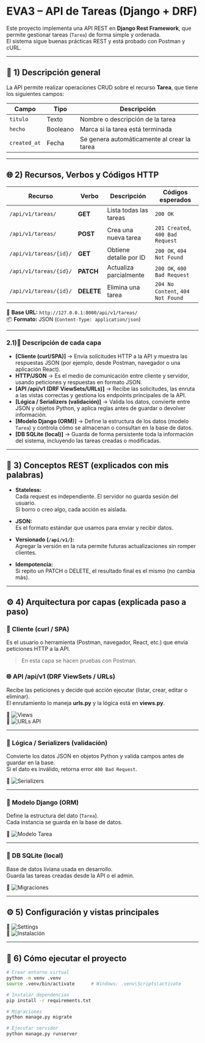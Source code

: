 # EVA3 – API de Tareas (Django + DRF)

Este proyecto implementa una API REST en **Django Rest Framework**, que permite gestionar tareas (`Tarea`) de forma simple y ordenada.  
El sistema sigue buenas prácticas REST y está probado con Postman y cURL.

---

## 🧩 1) Descripción general

La API permite realizar operaciones CRUD sobre el recurso **Tarea**, que tiene los siguientes campos:

| Campo | Tipo | Descripción |
|--------|------|-------------|
| `titulo` | Texto | Nombre o descripción de la tarea |
| `hecho` | Booleano | Marca si la tarea está terminada |
| `created_at` | Fecha | Se genera automáticamente al crear la tarea |

---

## 🌐 2) Recursos, Verbos y Códigos HTTP

| Recurso | Verbo | Descripción | Códigos esperados |
|----------|--------|-------------|------------------|
| `/api/v1/tareas/` | **GET** | Lista todas las tareas | `200 OK` |
| `/api/v1/tareas/` | **POST** | Crea una nueva tarea | `201 Created`, `400 Bad Request` |
| `/api/v1/tareas/{id}/` | **GET** | Obtiene detalle por ID | `200 OK`, `404 Not Found` |
| `/api/v1/tareas/{id}/` | **PATCH** | Actualiza parcialmente | `200 OK`, `400 Bad Request` |
| `/api/v1/tareas/{id}/` | **DELETE** | Elimina una tarea | `204 No Content`, `404 Not Found` |

📍 **Base URL:** `http://127.0.0.1:8000/api/v1/tareas/`  
📦 **Formato:** JSON (`Content-Type: application/json`)

---
### 2.1)🧱 Descripción de cada capa

- **[Cliente (curl/SPA)]** → Envía solicitudes HTTP a la API y muestra las respuestas JSON (por ejemplo, desde Postman, navegador o una aplicación React).  
- **HTTP/JSON** → Es el medio de comunicación entre cliente y servidor, usando peticiones y respuestas en formato JSON.  
- **[API /api/v1 (DRF ViewSets/URLs)]** → Recibe las solicitudes, las enruta a las vistas correctas y gestiona los endpoints principales de la API.  
- **[Lógica / Serializers (validación)]** → Valida los datos, convierte entre JSON y objetos Python, y aplica reglas antes de guardar o devolver información.  
- **[Modelo Django (ORM)]** → Define la estructura de los datos (modelo `Tarea`) y controla cómo se almacenan o consultan en la base de datos.  
- **[DB SQLite (local)]** → Guarda de forma persistente toda la información del sistema, incluyendo las tareas creadas o modificadas.
---

## 🧠 3) Conceptos REST (explicados con mis palabras)

- **Stateless:**  
  Cada request es independiente. El servidor no guarda sesión del usuario.  
  Si borro o creo algo, cada acción es aislada.

- **JSON:**  
  Es el formato estándar que usamos para enviar y recibir datos.

- **Versionado (`/api/v1/`):**  
  Agregar la versión en la ruta permite futuras actualizaciones sin romper clientes.

- **Idempotencia:**  
  Si repito un PATCH o DELETE, el resultado final es el mismo (no cambia más).

---

## ⚙️ 4) Arquitectura por capas (explicada paso a paso)


### 🧍 Cliente (curl / SPA)
Es el usuario o herramienta (Postman, navegador, React, etc.) que envía peticiones HTTP a la API.
> En esta capa se hacen pruebas con Postman.

### 🌐 API /api/v1 (DRF ViewSets / URLs)
Recibe las peticiones y decide qué acción ejecutar (listar, crear, editar o eliminar).  
El enrutamiento lo maneja **urls.py** y la lógica está en **views.py**.

📸 ![Views](capturas/views.png)  
📸 ![URLs API](capturas/urls_eva3.png)

---

### 🧩 Lógica / Serializers (validación)
Convierte los datos JSON en objetos Python y valida campos antes de guardar en la base.  
Si el dato es inválido, retorna error `400 Bad Request`.

📸 ![Serializers](capturas/serializers.png)

---

### 🧱 Modelo Django (ORM)
Define la estructura del dato (`Tarea`).  
Cada instancia se guarda en la base de datos.

📸 ![Modelo Tarea](capturas/models.png)

---

### 💾 DB SQLite (local)
Base de datos liviana usada en desarrollo.  
Guarda las tareas creadas desde la API o el admin.

📸 ![Migraciones](capturas/migraciones.png)

---

## ⚙️ 5) Configuración y vistas principales

📸 ![Settings](capturas/settings.png)  
📸 ![Instalación](capturas/instalacion.png)

---

## 🧩 6) Cómo ejecutar el proyecto

```bash
# Crear entorno virtual
python -m venv .venv
source .venv/bin/activate      # Windows: .venv\Scripts\activate

# Instalar dependencias
pip install -r requirements.txt

# Migraciones
python manage.py migrate

# Ejecutar servidor
python manage.py runserver
